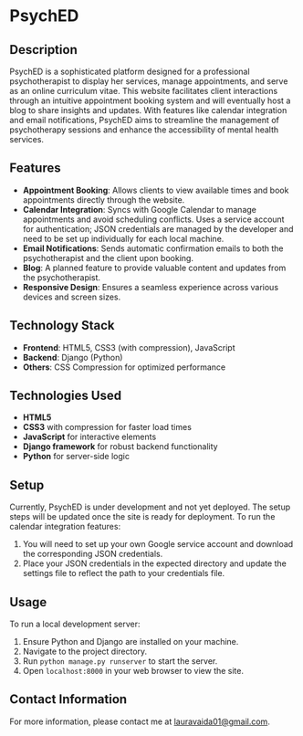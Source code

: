 # PsychED

## Description
PsychED is a sophisticated platform designed for a professional psychotherapist to display her services, manage appointments, and serve as an online curriculum vitae. This website facilitates client interactions through an intuitive appointment booking system and will eventually host a blog to share insights and updates. With features like calendar integration and email notifications, PsychED aims to streamline the management of psychotherapy sessions and enhance the accessibility of mental health services.

## Features
- **Appointment Booking**: Allows clients to view available times and book appointments directly through the website.
- **Calendar Integration**: Syncs with Google Calendar to manage appointments and avoid scheduling conflicts. Uses a service account for authentication; JSON credentials are managed by the developer and need to be set up individually for each local machine.
- **Email Notifications**: Sends automatic confirmation emails to both the psychotherapist and the client upon booking.
- **Blog**: A planned feature to provide valuable content and updates from the psychotherapist.
- **Responsive Design**: Ensures a seamless experience across various devices and screen sizes.

## Technology Stack
- **Frontend**: HTML5, CSS3 (with compression), JavaScript
- **Backend**: Django (Python)
- **Others**: CSS Compression for optimized performance

## Technologies Used
- **HTML5**
- **CSS3** with compression for faster load times
- **JavaScript** for interactive elements
- **Django framework** for robust backend functionality
- **Python** for server-side logic

## Setup
Currently, PsychED is under development and not yet deployed. The setup steps will be updated once the site is ready for deployment. 
To run the calendar integration features:
1. You will need to set up your own Google service account and download the corresponding JSON credentials.
2. Place your JSON credentials in the expected directory and update the settings file to reflect the path to your credentials file.

## Usage
To run a local development server:
1. Ensure Python and Django are installed on your machine.
2. Navigate to the project directory.
3. Run `python manage.py runserver` to start the server.
4. Open `localhost:8000` in your web browser to view the site.

## Contact Information
For more information, please contact me at [lauravaida01@gmail.com](mailto:lauravaida01@gmail.com).
